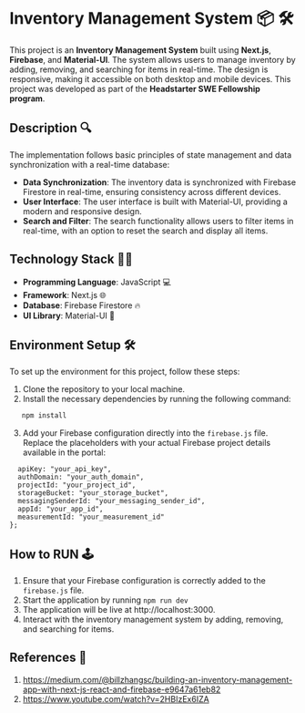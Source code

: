 # Inventory Management System 📦 🛠️

This project is an **Inventory Management System** built using **Next.js**, **Firebase**, and **Material-UI**. The system allows users to manage inventory by adding, removing, and searching for items in real-time. The design is responsive, making it accessible on both desktop and mobile devices. This project was developed as part of the **Headstarter SWE Fellowship program**.

## Description 🔍

The implementation follows basic principles of state management and data synchronization with a real-time database:

- **Data Synchronization**: The inventory data is synchronized with Firebase Firestore in real-time, ensuring consistency across different devices.
- **User Interface**: The user interface is built with Material-UI, providing a modern and responsive design.
- **Search and Filter**: The search functionality allows users to filter items in real-time, with an option to reset the search and display all items.

## Technology Stack 👨‍💻

- **Programming Language**: JavaScript 💻
- **Framework**: Next.js 🌐
- **Database**: Firebase Firestore 🔥
- **UI Library**: Material-UI 🎨

## Environment Setup 🛠️

To set up the environment for this project, follow these steps:

1. Clone the repository to your local machine.
2. Install the necessary dependencies by running the following command:
  ```bash
     npm install
```
3. Add your Firebase configuration directly into the `firebase.js` file. Replace the placeholders with your actual Firebase project details available in the portal:
  ``` const firebaseConfig = {
    apiKey: "your_api_key",
    authDomain: "your_auth_domain",
    projectId: "your_project_id",
    storageBucket: "your_storage_bucket",
    messagingSenderId: "your_messaging_sender_id",
    appId: "your_app_id",
    measurementId: "your_measurement_id"
  };
```

## How to RUN 🕹️

1. Ensure that your Firebase configuration is correctly added to the `firebase.js` file.  
2. Start the application by running 
``` npm run dev ```
3. The application will be live at http://localhost:3000.  
4. Interact with the inventory management system by adding, removing, and searching for items.

## References 🙌
1. https://medium.com/@billzhangsc/building-an-inventory-management-app-with-next-js-react-and-firebase-e9647a61eb82
2. https://www.youtube.com/watch?v=2HBIzEx6IZA

